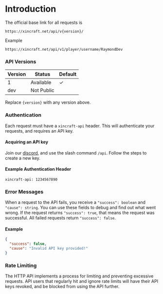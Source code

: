 # Introduction
 
The official base link for all requests is
```
https://xincraft.net/api/v{version}/
```
Example
```
https://xincraft.net/api/v1/player/username/RaymondDev
```


### API Versions

| Version | Status                           | Default |
|---------|----------------------------------|---------|
| 1       | Available                        | ✓       |
| dev     | Not Public                       |         |
Replace `{version}` with any version above.

### Authentication

Each request must have a `xincraft-api` header. This will authenticate your requests, and requires an API key.

#### Acquiring an API key

Join our [discord](https://discord.gg/xincraft), and use the slash command `/api`. Follow the steps to create a new key.

#### Example Authentication Header
```
xincraft-api: 1234567890
```


### Error Messages

When a request to the API fails, you receive a `"success": boolean` and `"cause": string`. You can use these fields to debug and find out what went wrong. If the request returns `"success": true`, that means the request was successful. All failed requests return `"success": false`.

#### Example
```json
{
  "success": false,
  "cause": "Invalid API key provided!" 
}
```

### Rate Limiting

The HTTP API implements a process for limiting and preventing excessive requests. API users that regularly hit and ignore rate limits will have their API keys revoked, and be blocked from using the API further.